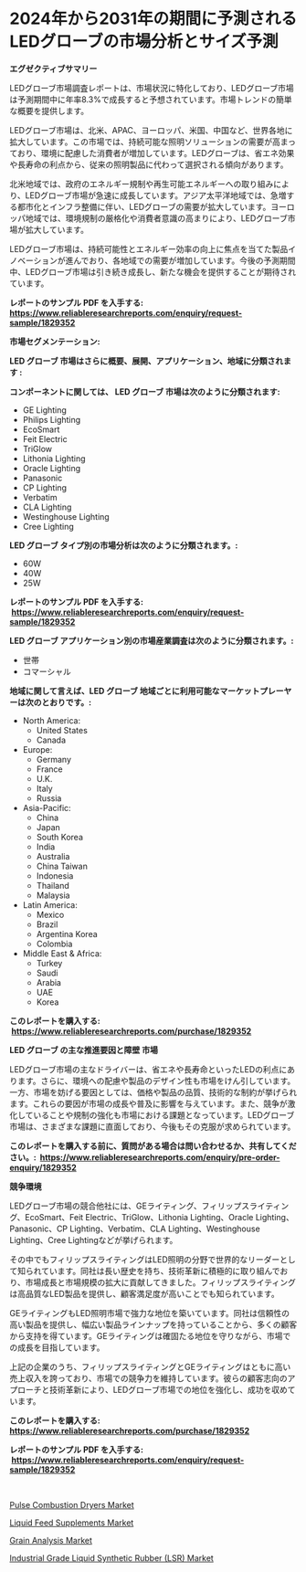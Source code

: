 <p><h1>2024年から2031年の期間に予測されるLEDグローブの市場分析とサイズ予測</h1></p><p><strong>エグゼクティブサマリー</strong></p>
<p><p>LEDグローブ市場調査レポートは、市場状況に特化しており、LEDグローブ市場は予測期間中に年率8.3%で成長すると予想されています。市場トレンドの簡単な概要を提供します。</p><p>LEDグローブ市場は、北米、APAC、ヨーロッパ、米国、中国など、世界各地に拡大しています。この市場では、持続可能な照明ソリューションの需要が高まっており、環境に配慮した消費者が増加しています。LEDグローブは、省エネ効果や長寿命の利点から、従来の照明製品に代わって選択される傾向があります。</p><p>北米地域では、政府のエネルギー規制や再生可能エネルギーへの取り組みにより、LEDグローブ市場が急速に成長しています。アジア太平洋地域では、急増する都市化とインフラ整備に伴い、LEDグローブの需要が拡大しています。ヨーロッパ地域では、環境規制の厳格化や消費者意識の高まりにより、LEDグローブ市場が拡大しています。</p><p>LEDグローブ市場は、持続可能性とエネルギー効率の向上に焦点を当てた製品イノベーションが進んでおり、各地域での需要が増加しています。今後の予測期間中、LEDグローブ市場は引き続き成長し、新たな機会を提供することが期待されています。</p></p>
<p><strong>レポートのサンプル PDF を入手する: <a href="https://www.reliableresearchreports.com/enquiry/request-sample/1829352">https://www.reliableresearchreports.com/enquiry/request-sample/1829352</a></strong></p>
<p><strong>市場セグメンテーション:</strong></p>
<p><strong> LED グローブ 市場はさらに概要、展開、アプリケーション、地域に分類されます :</strong></p>
<p><strong>コンポーネントに関しては、 LED グローブ 市場は次のように分類されます: &nbsp;</strong></p>
<p><ul><li>GE Lighting</li><li>Philips Lighting</li><li>EcoSmart</li><li>Feit Electric</li><li>TriGlow</li><li>Lithonia Lighting</li><li>Oracle Lighting</li><li>Panasonic</li><li>CP Lighting</li><li>Verbatim</li><li>CLA Lighting</li><li>Westinghouse Lighting</li><li>Cree Lighting</li></ul></p>
<p><strong> LED グローブ タイプ別の市場分析は次のように分類されます。:</strong></p>
<p><ul><li>60W</li><li>40W</li><li>25W</li></ul></p>
<p><strong>レポートのサンプル PDF を入手する: &nbsp;<a href="https://www.reliableresearchreports.com/enquiry/request-sample/1829352">https://www.reliableresearchreports.com/enquiry/request-sample/1829352</a></strong></p>
<p><strong> LED グローブ アプリケーション別の市場産業調査は次のように分類されます。:</strong></p>
<p><ul><li>世帯</li><li>コマーシャル</li></ul></p>
<p><strong>地域に関して言えば、LED グローブ 地域ごとに利用可能なマーケットプレーヤーは次のとおりです。:</strong></p>
<p><ul>
    <li>
        North America:
        <ul>
            <li>United States</li>
            <li>Canada</li>
        </ul>
    </li>
    <li>
        Europe:
        <ul>
            <li>Germany</li>
            <li>France</li>
            <li>U.K.</li>
            <li>Italy</li>
            <li>Russia</li>
        </ul>
    </li>
    <li>
        Asia-Pacific:
        <ul>
            <li>China</li>
            <li>Japan</li>
            <li>South Korea</li>
            <li>India</li>
            <li>Australia</li>
            <li>China Taiwan</li>
            <li>Indonesia</li>
            <li>Thailand</li>
            <li>Malaysia</li>
        </ul>
    </li>
    <li>
        Latin America:
        <ul>
            <li>Mexico</li>
            <li>Brazil</li>
            <li>Argentina Korea</li>
            <li>Colombia</li>
        </ul>
    </li>
    <li>
        Middle East & Africa:
        <ul>
            <li>Turkey</li>
            <li>Saudi</li>
            <li>Arabia</li>
            <li>UAE</li>
            <li>Korea</li>
        </ul>
    </li>
    </ul></p>
<p><strong>このレポートを購入する: &nbsp;<a href="https://www.reliableresearchreports.com/purchase/1829352">https://www.reliableresearchreports.com/purchase/1829352</a></strong></p>
<p><strong>LED グローブ の主な推進要因と障壁 市場</strong></p>
<p><p>LEDグローブ市場の主なドライバーは、省エネや長寿命といったLEDの利点にあります。さらに、環境への配慮や製品のデザイン性も市場をけん引しています。一方、市場を妨げる要因としては、価格や製品の品質、技術的な制約が挙げられます。これらの要因が市場の成長や普及に影響を与えています。また、競争が激化していることや規制の強化も市場における課題となっています。LEDグローブ市場は、さまざまな課題に直面しており、今後もその克服が求められています。</p></p>
<p><strong>このレポートを購入する前に、質問がある場合は問い合わせるか、共有してください。:&nbsp; <a href="https://www.reliableresearchreports.com/enquiry/pre-order-enquiry/1829352">https://www.reliableresearchreports.com/enquiry/pre-order-enquiry/1829352</a></strong></p>
<p><strong>競争環境</strong></p>
<p><p>LEDグローブ市場の競合他社には、GEライティング、フィリップスライティング、EcoSmart、Feit Electric、TriGlow、Lithonia Lighting、Oracle Lighting、Panasonic、CP Lighting、Verbatim、CLA Lighting、Westinghouse Lighting、Cree Lightingなどが挙げられます。</p><p>その中でもフィリップスライティングはLED照明の分野で世界的なリーダーとして知られています。同社は長い歴史を持ち、技術革新に積極的に取り組んでおり、市場成長と市場規模の拡大に貢献してきました。フィリップスライティングは高品質なLED製品を提供し、顧客満足度が高いことでも知られています。</p><p>GEライティングもLED照明市場で強力な地位を築いています。同社は信頼性の高い製品を提供し、幅広い製品ラインナップを持っていることから、多くの顧客から支持を得ています。GEライティングは確固たる地位を守りながら、市場での成長を目指しています。</p><p>上記の企業のうち、フィリップスライティングとGEライティングはともに高い売上収入を誇っており、市場での競争力を維持しています。彼らの顧客志向のアプローチと技術革新により、LEDグローブ市場での地位を強化し、成功を収めています。</p></p>
<p><strong>このレポートを購入する: &nbsp; <a href="https://www.reliableresearchreports.com/purchase/1829352">https://www.reliableresearchreports.com/purchase/1829352</a></strong></p>
<p><strong>レポートのサンプル PDF を入手する: &nbsp;<a href="https://www.reliableresearchreports.com/enquiry/request-sample/1829352">https://www.reliableresearchreports.com/enquiry/request-sample/1829352</a></strong><strong></strong></p>
<p>&nbsp;</p>
<p><p><a href="https://shimmer-gardenia-37a.notion.site/Pulse-Combustion-Dryers-Market-Size-Growth-Outlook-from-2024-to-2031-projecting-at-Market-s-Trends-e972b7aef7764556bea318b587570393">Pulse Combustion Dryers Market</a></p><p><a href="https://github.com/markusgodoy/Market-Research-Report-List-2/blob/main/liquid-feed-supplements-market.md">Liquid Feed Supplements Market</a></p><p><a href="https://github.com/luckyshygirl/Market-Research-Report-List-3/blob/main/grain-analysis-market.md">Grain Analysis Market</a></p><p><a href="https://view.publitas.com/reportprime-1/industrial-grade-liquid-synthetic-rubber-lsr-market-offer-valuable-insights-into-market-size-market-share-market-trends-and-projections-spanning-from-2024-to-2031/">Industrial Grade Liquid Synthetic Rubber (LSR) Market</a></p></p>